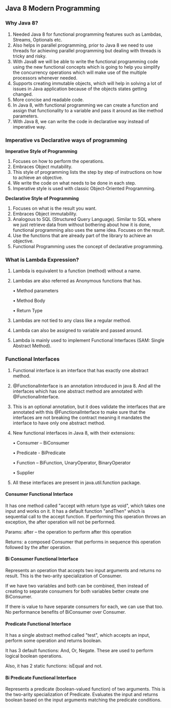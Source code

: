 ## Java 8 Modern Programming
### Why Java 8?
1) Needed Java 8 for functional programming features such as Lambdas, Streams, Optionals etc.
2) Also helps in parallel programming, prior to Java 8 we need to use threads for achieving parallel programming but dealing with threads is tricky and risky.
3) With Java8 we will be able to write the functional programming code using the new functional concepts which is going to help you simplify the concurrency operations which will make use of the multiple processors whenever needed.
4) Supports creating immutable objects, which will help in solving a lot of issues in Java application because of the objects states getting changed.
5) More concise and readable code.
6) In Java 8, with functional programming we can create a function and assign that functionality to a variable and pass it around as like method parameters.
7) With Java 8, we can write the code in declarative way instead of imperative way.

### Imperative vs Declarative ways of programming
**Imperative Style of Programming**
1) Focuses on how to perform the operations. 
2) Embraces Object mutability. 
3) This style of programming lists the step by step of instructions on how
to achieve an objective. 
4) We write the code on what needs to be done in each step. 
5) Imperative style is used with classic Object-Oriented Programming.

**Declarative Style of Programming**
1) Focuses on what is the result you want. 
2) Embraces Object immutability. 
3) Analogous to SQL (Structured Query Language). Similar to SQL where we just retrieve data from without bothering about how it is done, functional programming also uses the same idea. Focuses on the result.
4) Use the functions that are already part of the library to achieve an
objective. 
5) Functional Programming uses the concept of declarative programming.

### What is Lambda Expression?
1) Lambda is equivalent to a function (method) without a name. 
2) Lambdas are also referred as Anonymous functions that has.

    • Method parameters

    • Method Body

    • Return Type 

3) Lambdas are not tied to any class like a regular method. 
4) Lambda can also be assigned to variable and passed around.
5) Lambda is mainly used to implement Functional Interfaces (SAM: Single Abstract Method).

### Functional Interfaces
1) Functional interface is an interface that has exactly one abstract method.
2) @FunctionalInterface is an annotation introduced in java 8. And all the interfaces which has one abstract method are annotated with @FunctionalInterface. 
3) This is an optional annotation, but it does validate the interfaces that are annotated with this @FunctionalInterface to make sure that the interfaces are not breaking the contract meaning it mandates the interface to have only one abstract method.
4) New functional interfaces in Java 8, with their extensions:

   • Consumer – BiConsumer
   
   • Predicate - BiPredicate
   
   • Function – BiFunction, UnaryOperator, BinaryOperator

   • Supplier
5) All these interfaces are present in java.util.function package.

#### Consumer Functional Interface
It has one method called "accept with return type as void", which takes one input and works on it. It has a default function "andThen" which is sequential call to the accept function.
If performing this operation throws an exception, the after operation will not be performed.

Params: after – the operation to perform after this operation

Returns: a composed Consumer that performs in sequence this operation followed by the after operation.

#### Bi Consumer Functional Interface
Represents an operation that accepts two input arguments and returns no result. This is the two-arity specialization of Consumer.

If we have two variables and both can be combined, then instead of creating to separate consumers for both variables better create one BiConsumer.

If there is value to have separate consumers for each, we can use that too. No performance benefits of BiConsumer over Consumer.

#### Predicate Functional Interface
It has a single abstract method called "test", which accepts an input, perform some operation and returns boolean.

It has 3 default functions: And, Or, Negate. These are used to perform logical boolean operations.

Also, it has 2 static functions: isEqual and not.

#### Bi Predicate Functional Interface
Represents a predicate (boolean-valued function) of two arguments. This is the two-arity specialization of Predicate.
Evaluates the input and returns boolean based on the input arguments matching the predicate conditions.